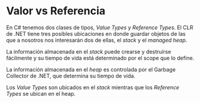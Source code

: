# Valor vs Referencia

En C# tenemos dos clases de tipos, _Value Types_ y _Reference Types_. El CLR de .NET tiene tres posibles ubicaciones en donde guardar objetos de las que a nosotros nos interesarán dos de ellas, el _stack_ y el _managed heap_.

La información almacenada en el _stack_ puede crearse y destruírse fácilmente y su tiempo de vida está determinado por el scope que lo define.

La información almacenada en el _heap_ es controlada por el Garbage Collector de .NET, que determina su tiempo de vida.

Los _Value Types_ son ubicados en el _stack_ mientras que los _Reference Types_ se ubican en el heap.
